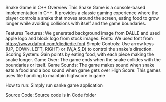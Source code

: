 Snake Game in C++
Overview
This Snake Game is a console-based implementation in C++. It provides a classic gaming experience where the player controls a snake that moves around the screen, eating food to grow longer while avoiding collisions with itself and the game boundaries.


Features
Textures: We generated background image from DALLE and used apple logo and block logo from stock images.
Fonts: We used font from https://www.dafont.com/diediedie.font
Simple Controls: Use arrow keys (UP, DOWN, LEFT, RIGHT) or (W,A,S,D) to control the snake's direction.
Scoring System: Gain points by eating food, with each piece making the snake longer.
Game Over: The game ends when the snake collides with the boundaries or itself.
Game Sounds: The game makes sound when snake eats a food and a boo sound when game gets over
High Score: This games uses file handling to maintain highscore in game

How to run:
Simply run sanke game application

Source Code:
Source code is in Code folder